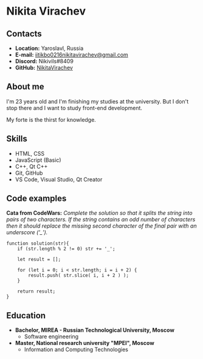 # Nikita Virachev

## Contacts

* **Location:** Yaroslavl, Russia
* **E-mail:** iitikbo0216nikitavirachev@gmail.com
* **Discord:** Nikivils#8409
* **GitHub:** [NikitaVirachev](https://github.com/NikitaVirachev)

## About me

I'm 23 years old and I'm finishing my studies at the university. But I don't stop there and I want to study front-end development.

My forte is the thirst for knowledge.

## Skills

* HTML, CSS
* JavaScript (Basic)
* C++, Qt C++
* Git, GitHub
* VS Code, Visual Studio, Qt Creator

## Code examples

**Cata from CodeWars:** *Complete the solution so that it splits the string into pairs of two characters. If the string contains an odd number of characters then it should replace the missing second character of the final pair with an underscore ('_').*

```
function solution(str){
    if (str.length % 2 != 0) str += '_';

    let result = [];

    for (let i = 0; i < str.length; i = i + 2) {
        result.push( str.slice( i, i + 2 ) );
    }

    return result;
}
```

## Education

* **Bachelor, MIREA - Russian Technological University, Moscow**
    * Software engineering
* **Master, National research university "MPEI", Moscow**
    * Information and Computing Technologies